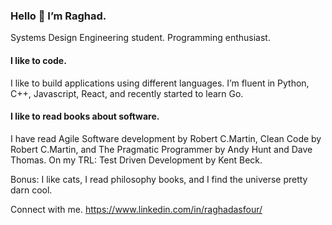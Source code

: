 ### Hello 👋 I’m Raghad.

Systems Design Engineering student. Programming enthusiast.
#### I like to code.
I like to build applications using different languages. I’m fluent in Python, C++, Javascript, React, and recently started to learn Go.

#### I like to read books about software.
I have read Agile Software development by Robert C.Martin, Clean Code by Robert C.Martin, and The Pragmatic Programmer by Andy Hunt and Dave Thomas. On my TRL: Test Driven Development by Kent Beck. 

Bonus: I like cats, I read philosophy books, and I find the universe pretty darn cool.

Connect with me. https://www.linkedin.com/in/raghadasfour/
